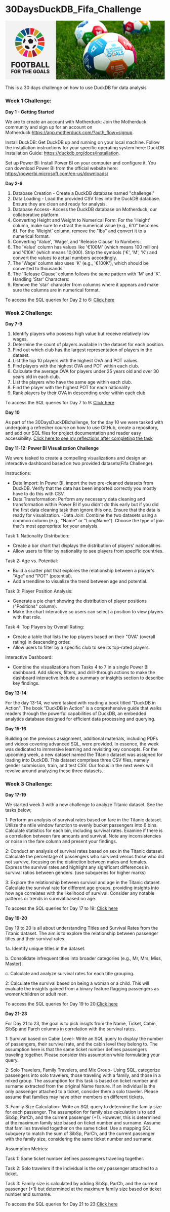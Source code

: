 # 30DaysDuckDB_Fifa_Challenge
![](fftg_web_banner-02_0.png)

This is a 30 days challenge on how to use DuckDB for data analysis

### Week 1 Challenge:

**Day 1 - Getting Started**

We are to create an account with Motherduck: Join the Motherduck community and sign up for an account on Motherduck:https://app.motherduck.com/?auth_flow=signup.

Install DuckDB: Get DuckDB up and running on your local machine. Follow the installation instructions for your specific operating system here: DuckDB Installation Guide: https://duckdb.org/docs/installation.

Set up Power BI: Install Power BI on your computer and configure it. You can download Power BI from the official website here: https://powerbi.microsoft.com/en-us/downloads/

**Day 2-6**

1. Database Creation - Create a DuckDB database named "challenge."
2. Data Loading - Load the provided CSV files into the DuckDB database. Ensure they are clean and ready for analysis.
3. Database Access- Access the DuckDB database on Motherduck, our collaborative platform.
4. Converting Height and Weight to Numerical Form:
 For the 'Height' column, make sure to extract the numerical value (e.g., 6'0" becomes 6).
 For the 'Weight' column, remove the "lbs" and convert it to a numerical format.
5. Converting 'Value', 'Wage', and 'Release Clause' to Numbers:
6. The 'Value' column has values like '€100M' (which means 100 million) and '€10K' (which means 10,000). Strip the symbols ('€', 'M', 'K') and convert the values to actual numbers accordingly.
7. The 'Wage' column also uses 'K' (e.g., '€100K'), which should be converted to thousands.
8. The 'Release Clause' column follows the same pattern with 'M' and 'K'.
Handling 'Star' Characters:
9. Remove the 'star' character from columns where it appears and make sure the columns are in numerical format.
    
To access the SQL queries for Day 2 to 6: [Click here](https://github.com/Ajiolab1/30DaysDuckDB_Fifa_Challenge/blob/main/Day%202-6.sql)

### Week 2 Challenge:

**Day 7-9**
1. Identify players who possess high value but receive relatively low wages.
2. Determine the count of players available in the dataset for each position.
3. Find out which club has the largest representation of players in the dataset.
4. List the top 10 players with the highest OVA and POT values.
5. Find players with the highest OVA and POT within each club.
6. Calculate the average OVA for players under 25 years old and over 30 years old in each club.
7. List the players who have the same age within each club.
8. Find the player with the highest POT for each nationality
9. Rank players by their OVA in descending order within each club
    
To access the SQL queries for Day 7 to 9: [Click here](https://github.com/Ajiolab1/30DaysDuckDB_Fifa_Challenge/blob/main/Day%207-9.sql)

**Day 10**

As part of the 30DaysDuckDBchallenge, for the day 10 we were tasked with undergoing a refresher course on how to use GitHub, create a repository, and add our SQL files for project documentation and reader easy accessibility. [Click here to see my reflections after completing the task](https://www.linkedin.com/posts/ajiola-oluwabukunmi_30daysduckdbchallenge-activity-7128844753659441152-tbW8?utm_source=share&utm_medium=member_desktop)

**Day 11-12: Power BI Visualization Challenge**

We were tasked to create a compelling visualizations and design an interactive dashboard based on two provided datasets(Fifa Challenge). 

Instructions:

- Data Import: In Power BI, import the two pre-cleaned datasets from DuckDB. Verify that the data has been imported correctly you mostly have to do this with CSV.
- Data Transformation: Perform any necessary data cleaning and transformation within Power BI if you didn't do this early but if you did the first data cleaning task then ignore this one. Ensure that the data is ready for visualization.
-Data Join: Combine the two datasets using a common column (e.g., "Name" or "LongName"). Choose the type of join that's most appropriate for your analysis.

Task 1: Nationality Distribution:
- Create a bar chart that displays the distribution of players' nationalities.
- Allow users to filter by nationality to see players from specific countries.
  
Task 2: Age vs. Potential:
- Build a scatter plot that explores the relationship between a player's "Age" and "POT" (potential).
- Add a trendline to visualize the trend between age and potential.
  
Task 3: Player Position Analysis:
- Generate a pie chart showing the distribution of player positions ("Positions" column).
- Make the chart interactive so users can select a position to view players with that role.

Task 4: Top Players by Overall Rating:
- Create a table that lists the top players based on their "OVA" (overall rating) in descending order.
- Allow users to filter by a specific club to see its top-rated players.

Interactive Dashboard:
- Combine the visualizations from Tasks 4 to 7 in a single Power BI dashboard. Add slicers, filters, and drill-through actions to make the dashboard interactive.Include a summary or insights section to describe key findings.

**Day 13-14**

For the day 13-14, we were tasked with reading a book titled "DuckDB in Action". The book "DuckDB in Action" is a comprehensive guide that walks readers through the powerful capabilities of DuckDB, an embedded analytics database designed for efficient data processing and querying.

**Day 15-16**

Building on the previous assignment, additional materials, including PDFs and videos covering advanced SQL, were provided. In essence, the week was dedicated to immersive learning and revisiting key concepts. For the upcoming week, a new dataset named the Titanic dataset was assigned for loading into DuckDB. This dataset comprises three CSV files, namely gender submission, train, and test CSV. Our focus in the next week will revolve around analyzing these three datasets.

### Week 3 Challenge:

**Day 17-19**

We started week 3 with a new challenge to analyze Titanic dataset. See the tasks below;

1: Perform an analysis of survival rates based on fare in the Titanic dataset. Utilize the ntile window function to evenly bucket passengers into 6 bins. Calculate statistics for each bin, including survival rates. Examine if there is a correlation between fare amounts and survival. Note any inconsistencies or noise in the fare column and present your findings.

2: Conduct an analysis of survival rates based on sex in the Titanic dataset. Calculate the percentage of passengers who survived versus those who did not survive, focusing on the distinction between males and females. Express the survival rates and highlight any significant differences in survival ratios between genders. (use subqueries for higher marks)

3: Explore the relationship between survival and age in the Titanic dataset. Calculate the survival rate for different age groups, providing insights into how age correlates with the likelihood of survival. Consider any notable patterns or trends in survival based on age.

To access the SQL queries for Day 17 to 19: [Click here](https://github.com/Ajiolab1/30DaysDuckDB_Fifa_Challenge/blob/main/Day%2017-19.sql)


**Day 19-20**

Day 19 to 20 is all about understanding Titles and Survival Rates from the Titanic dataset. The aim is to explore the relationship between passenger titles and their survival rates.

1a. Identify unique titles in the dataset.

b. Consolidate infrequent titles into broader categories (e.g., Mr, Mrs, Miss, Master).

c. Calculate and analyze survival rates for each title grouping.

2:  Calculate the survival based on being a woman or a child. This will evaluate the insights gained from a binary feature flagging passengers as women/children or adult men.

To access the SQL queries for Day 19 to 20:[Click here](https://github.com/Ajiolab1/30DaysDuckDB_Fifa_Challenge/blob/main/Day%2019-20.sql)


**Day 21-23**

For Day 21 to 23, the goal is to pick insigts from the Name, Ticket, Cabin, SibSp and Parch columns in correlation with the survival rates.

1: Survival based on Cabin Level- Write an SQL query to display the number of passengers, their survival rate, and the cabin level they belong to. The assumption here is that the same ticket number defines passengers traveling together. Please consider this assumption while formulating your query.

2: Solo Travelers, Family Travelers, and Mix Group- Using SQL, categorize passengers into solo travelers, those traveling with a family, and those in a mixed group. The assumption for this task is based on ticket number and surname extracted from the original Name feature. If an individual is the only passenger attached to a ticket, consider them a solo traveler. Please assume that families may have other members on different tickets.

3: Family Size Calculation- Write an SQL query to determine the family size for each passenger. The assumption for family size calculation is to add SibSp, ParCh, and the current passenger (+1). However, this is determined at the maximum family size based on ticket number and surname. Assume that families traveled together on the same ticket. Use a mapping SQL subquery to match the sum of SibSp, ParCh, and the current passenger with the family size, considering the same ticket number and surname.

Assumption Metrics:

Task 1: Same ticket number defines passengers traveling together.

Task 2: Solo travelers if the individual is the only passenger attached to a ticket.

Task 3: Family size is calculated by adding SibSp, ParCh, and the current passenger (+1) but determined at the maximum family size based on ticket number and surname.

To access the SQL queries for Day 21 to 23:[Click here](https://github.com/Ajiolab1/30DaysDuckDB_Fifa_Challenge/blob/main/Day%2021-23.sql)


